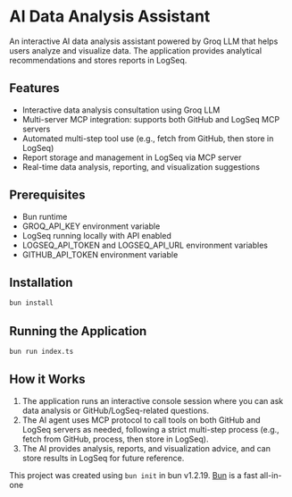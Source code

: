 # AI Data Analysis Assistant

An interactive AI data analysis assistant powered by Groq LLM that helps users analyze and visualize data. The application provides analytical recommendations and stores reports in LogSeq.

## Features

- Interactive data analysis consultation using Groq LLM
- Multi-server MCP integration: supports both GitHub and LogSeq MCP servers
- Automated multi-step tool use (e.g., fetch from GitHub, then store in LogSeq)
- Report storage and management in LogSeq via MCP server
- Real-time data analysis, reporting, and visualization suggestions

## Prerequisites

- Bun runtime
- GROQ_API_KEY environment variable
- LogSeq running locally with API enabled
- LOGSEQ_API_TOKEN and LOGSEQ_API_URL environment variables
- GITHUB_API_TOKEN environment variable

## Installation

```bash
bun install
```

## Running the Application

```bash
bun run index.ts
```

## How it Works

1. The application runs an interactive console session where you can ask data analysis or GitHub/LogSeq-related questions.
2. The AI agent uses MCP protocol to call tools on both GitHub and LogSeq servers as needed, following a strict multi-step process (e.g., fetch from GitHub, process, then store in LogSeq).
3. The AI provides analysis, reports, and visualization advice, and can store results in LogSeq for future reference.

This project was created using `bun init` in bun v1.2.19. [Bun](https://bun.com) is a fast all-in-one
